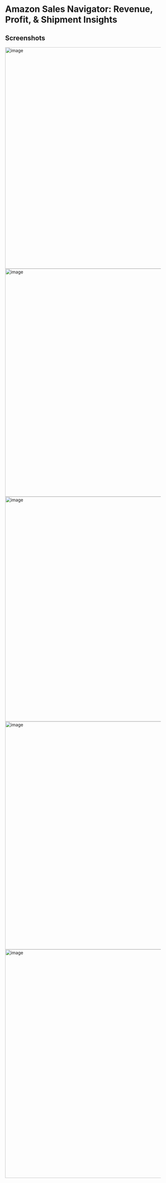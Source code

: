 # Amazon Sales Navigator: Revenue, Profit, & Shipment Insights

## Screenshots
<img width="1864" height="714" alt="image" src="https://github.com/user-attachments/assets/0588869b-1452-4b1d-b9f7-c5cf9bbaf9b5" />

<img width="1865" height="735" alt="image" src="https://github.com/user-attachments/assets/2fd1123b-a049-48f0-9c5e-0224765748df" />

<img width="1867" height="725" alt="image" src="https://github.com/user-attachments/assets/c93f6823-bb32-47cc-88f4-cd2be2f9f8f8" />

<img width="1863" height="735" alt="image" src="https://github.com/user-attachments/assets/1ae5046b-252d-406d-ac2d-ad954b10d92b" />

<img width="1871" height="737" alt="image" src="https://github.com/user-attachments/assets/9908348c-ee33-4d91-9fa8-f6c25b66e814" />
